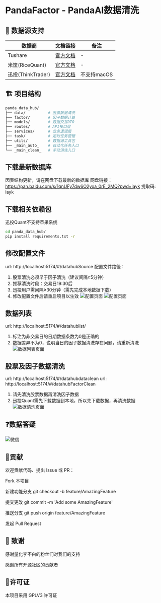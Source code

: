 # PandaFactor - PandaAI数据清洗

## 📌 数据源支持
| 数据商 | 文档链接 | 备注 |
|--------|----------|------|
| Tushare | [官方文档](https://www.tushare.pro/document/2) | - |
| 米筐(RiceQuant) | [官方文档](https://www.ricequant.com/doc/rqsdk/) | - |
| 迅投(ThinkTrader) | [官方文档](https://dict.thinktrader.net/dictionary/?id=q2AEDg) | 不支持macOS |

## 🏗 项目结构
```bash
panda_data_hub/
├── data/          # 股票数据清洗
├── factor/        # 因子数据计算
├── models/        # 数据交互DTO
├── routes/        # API接口层
├── services/      # 业务逻辑层
├── task/          # 定时任务管理
├── utils/         # 数据源工具包
├── _main_auto_    # 自动化任务入口
└── _main_clean_   # 手动清洗入口
```
## 下载最新数据库
因表结构更新，请在网盘下载最新的数据库
网盘链接： https://pan.baidu.com/s/1qnUFy7dw6O2yxa_0rE_2MQ?pwd=iayk 提取码: iayk

## 下载相关依赖包
迅投Quant不支持苹果系统
```bash
cd panda_data_hub/
pip install requirements.txt -r
```

## 修改配置文件
url: http://localhost:5174/#/datahubSource
配置文件路径：
1. 股票清洗必须早于因子清洗（建议间隔≥5分钟）
2. 推荐清洗时段：交易日19:30后
3. 迅投用户需间隔≥30分钟（需先完成本地数据下载）
4. 修改配置文件后请重启项目以生效
![配置页面](https://zynf-test.oss-cn-shanghai.aliyuncs.com/github/WechatIMG67.jpg)
![配置页面](https://zynf-test.oss-cn-shanghai.aliyuncs.com/github/WechatIMG56.jpg)

## 数据列表
url: http://localhost:5174/#/datahublist/
1. 标注为非交易日的日期数据条数为0是正确的
2. 数据差异不为0，说明当日的因子数据清洗存在问题，请重新清洗
![数据列表页面](https://zynf-test.oss-cn-shanghai.aliyuncs.com/github/WechatIMG57.jpg)

## 股票及因子数据清洗
url: http://localhost:5174/#/datahubdataclean
url: http://localhost:5174/#/datahubFactorClean
1. 请先清洗股票数据再清洗因子数据
2. 迅投Quant需先下载数据到本地，所以先下载数据，再清洗数据
![数据清洗页面](https://zynf-test.oss-cn-shanghai.aliyuncs.com/github/WechatIMG69.jpg)

## ❓数据答疑
![微信](https://zynf-test.oss-cn-shanghai.aliyuncs.com/github/WechatIMG68.jpg)
## 🤝贡献

欢迎贡献代码、提出 Issue 或 PR：

Fork 本项目

新建功能分支 git checkout -b feature/AmazingFeature

提交更改 git commit -m 'Add some AmazingFeature'

推送分支 git push origin feature/AmazingFeature

发起 Pull Request

## 🙏 致谢
感谢量化李不白的粉丝们对我们的支持

感谢所有开源社区的贡献者

## 📜许可证

本项目采用 GPLV3 许可证
